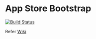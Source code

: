 # App Store Bootstrap

[![Build Status](https://travis-ci.org/shanmukhananda/app-store-bootstrap.svg?branch=master)](https://travis-ci.org/shanmukhananda/app-store-bootstrap)


Refer [Wiki](https://github.com/shanmukhananda/app-store-bootstrap/wiki)
